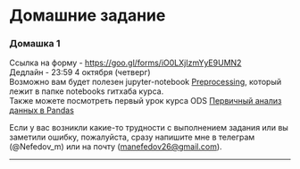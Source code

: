 # Домашние задание

### Домашка 1
Ссылка на форму - https://goo.gl/forms/iO0LXjIzmYyE9UMN2  
Дедлайн - 23:59 4 октября (четверг)  
Возможно вам будет полезен jupyter-notebook [Preprocessing](https://github.com/mannefedov/compling_nlp_hse_course/blob/master/notebooks/Preprocessing.ipynb), который лежит в папке notebooks гитхаба курса.  
Также можете посмотреть первый урок курса ODS [Первичный анализ данных в Pandas](https://habr.com/company/ods/blog/322626/)

Если у вас возникли какие-то трудности с выполнением задания или вы заметили ошибку, пожалуйста, сразу напишите мне в телеграм (@Nefedov_m) или на почту (manefedov26@gmail.com).


---

